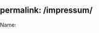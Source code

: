 permalink: /impressum/
---
<style>
main {
    float: left;
    width: 70%;
    height: 400px;
    margin: 0px;
    padding: 0px;
}
aside {
    float: right;
    width: 30%;
    height: 400px;
    margin: 0px;
    padding: 0px;
}
body {
    margin: 0px;
    padding: 0px;
}
</style>
<div style="overflow: hidden">
<div style="text-align: justify; margin:0" class="container" markdown="1">
<main>
Name: 
</main>
</div>

</div>
